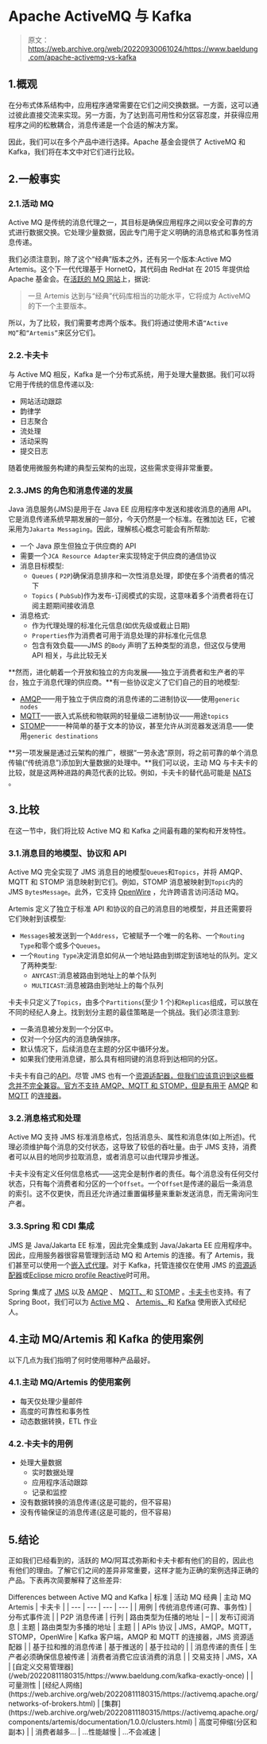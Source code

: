 # Apache ActiveMQ 与 Kafka

> 原文：<https://web.archive.org/web/20220930061024/https://www.baeldung.com/apache-activemq-vs-kafka>

## 1.概观

在分布式体系结构中，应用程序通常需要在它们之间交换数据。一方面，这可以通过彼此直接交流来实现。另一方面，为了达到高可用性和分区容忍度，并获得应用程序之间的松散耦合，消息传递是一个合适的解决方案。

因此，我们可以在多个产品中进行选择。Apache 基金会提供了 ActiveMQ 和 Kafka，我们将在本文中对它们进行比较。

## 2.一般事实

### 2.1.活动 MQ

Active MQ 是传统的消息代理之一，其目标是确保应用程序之间以安全可靠的方式进行数据交换。它处理少量数据，因此专门用于定义明确的消息格式和事务性消息传递。

我们必须注意到，除了这个“经典”版本之外，还有另一个版本:Active MQ Artemis。这个下一代代理基于 HornetQ，其代码由 RedHat 在 2015 年提供给 Apache 基金会。在[活跃的 MQ 网站](https://web.archive.org/web/20220811180315/https://activemq.apache.org/)上，据说:

> 一旦 Artemis 达到与“经典”代码库相当的功能水平，它将成为 ActiveMQ 的下一个主要版本。

所以，为了比较，我们需要考虑两个版本。我们将通过使用术语`“Active MQ”`和`“Artemis”`来区分它们。

### 2.2.卡夫卡

与 Active MQ 相反，Kafka 是一个分布式系统，用于处理大量数据。我们可以将它用于传统的信息传递以及:

*   网站活动跟踪
*   韵律学
*   日志聚合
*   流处理
*   活动采购
*   提交日志

随着使用微服务构建的典型云架构的出现，这些需求变得非常重要。

### 2.3.JMS 的角色和消息传递的发展

Java 消息服务(JMS)是用于在 Java EE 应用程序中发送和接收消息的通用 API。它是消息传递系统早期发展的一部分，今天仍然是一个标准。在雅加达 EE，它被采用为`Jakarta Messaging`。因此，理解核心概念可能会有所帮助:

*   一个 Java 原生但独立于供应商的 API
*   需要一个`JCA Resource Adapter`来实现特定于供应商的通信协议
*   消息目标模型:
    *   `Queues` ( `P2P`)确保消息排序和一次性消息处理，即使在多个消费者的情况下
    *   `Topics` ( `PubSub`)作为发布-订阅模式的实现，这意味着多个消费者将在订阅主题期间接收消息
*   消息格式:
    *   作为代理处理的标准化元信息(如优先级或截止日期)
    *   `Properties`作为消费者可用于消息处理的非标准化元信息
    *   包含有效负载——JMS 的`Body` 声明了五种类型的消息，但这仅与使用 API 相关，与此比较无关

**然而，进化朝着一个开放和独立的方向发展——独立于消费者和生产者的平台，独立于消息代理的供应商。**有一些协议定义了它们自己的目的地模型:

*   [AMQP](https://web.archive.org/web/20220811180315/https://www.amqp.org/)——用于独立于供应商的消息传递的二进制协议——使用`generic nodes`
*   [MQTT](https://web.archive.org/web/20220811180315/https://mqtt.org/)——嵌入式系统和物联网的轻量级二进制协议——用途`topics`
*   [STOMP](https://web.archive.org/web/20220811180315/https://stomp.github.io/)——一种简单的基于文本的协议，甚至允许从浏览器发送消息——使用`generic destinations`

**另一项发展是通过云架构的推广，根据“一劳永逸”原则，将之前可靠的单个消息传输(“传统消息”)添加到大量数据的处理中。**我们可以说，主动 MQ 与卡夫卡的比较，就是这两种进路的典范代表的比较。例如，卡夫卡的替代品可能是 [NATS](https://web.archive.org/web/20220811180315/https://nats.io/) 。

## 3.比较

在这一节中，我们将比较 Active MQ 和 Kafka 之间最有趣的架构和开发特性。

### 3.1.消息目的地模型、协议和 API

Active MQ 完全实现了 JMS 消息目的地模型`Queues`和`Topics`，并将 AMQP、MQTT 和 STOMP 消息映射到它们。例如，STOMP 消息被映射到`Topic`内的 JMS `BytesMessage`。此外，它支持 [OpenWire](https://web.archive.org/web/20220811180315/https://activemq.apache.org/openwire) ，允许跨语言访问活动 MQ。

Artemis 定义了独立于标准 API 和协议的自己的消息目的地模型，并且还需要将它们映射到该模型:

*   `Messages`被发送到一个`Address`，它被赋予一个唯一的名称、一个`Routing Type`和零个或多个`Queues`。
*   一个`Routing Type`决定消息如何从一个地址路由到绑定到该地址的队列。定义了两种类型:
    *   `ANYCAST`:消息被路由到地址上的单个队列
    *   `MULTICAST`:消息被路由到地址上的每个队列

卡夫卡只定义了`Topics`，由多个`Partitions`(至少 1 个)和`Replicas`组成，可以放在不同的经纪人身上。找到划分主题的最佳策略是一个挑战。我们必须注意到:

*   一条消息被分发到一个分区中。
*   仅对一个分区内的消息确保排序。
*   默认情况下，后续消息在主题的分区中循环分发。
*   如果我们使用消息键，那么具有相同键的消息将到达相同的分区。

卡夫卡有自己的[API](https://web.archive.org/web/20220811180315/https://kafka.apache.org/documentation/#api)。尽管 JMS 也有一个[资源适配器，但我们应该意识到这些概念并不完全兼容。官方不支持 AMQP、MQTT 和 STOMP，但是有用于](https://web.archive.org/web/20220811180315/https://docs.payara.fish/enterprise/docs/documentation/ecosystem/cloud-connectors/apache-kafka.html) [AMQP](https://web.archive.org/web/20220811180315/https://github.com/ppatierno/kafka-connect-amqp) 和 [MQTT](https://web.archive.org/web/20220811180315/https://github.com/johanvandevenne/kafka-connect-mqtt) 的[连接器](/web/20220811180315/https://www.baeldung.com/kafka-connectors-guide)。

### 3.2.消息格式和处理

Active MQ 支持 JMS 标准消息格式，包括消息头、属性和消息体(如上所述)。代理必须维护每个消息的交付状态，这导致了较低的吞吐量。由于 JMS 支持，消费者可以从目的地同步拉取消息，或者消息可以由代理异步推送。

卡夫卡没有定义任何信息格式——这完全是制作者的责任。每个消息没有任何交付状态，只有每个消费者和分区的一个`Offset`。一个`Offset`是传递的最后一条消息的索引。这不仅更快，而且还允许通过重置偏移量来重新发送消息，而无需询问生产者。

### 3.3.Spring 和 CDI 集成

JMS 是 Java/Jakarta EE 标准，因此完全集成到 Java/Jakarta EE 应用程序中。因此，应用服务器很容易管理到活动 MQ 和 Artemis 的连接。有了 Artemis，我们甚至可以使用一个[嵌入式代理](https://web.archive.org/web/20220811180315/https://activemq.apache.org/components/artemis/documentation/latest/cdi-integration.html)。对于 Kafka，托管连接仅在使用 JMS 的[资源适配器](https://web.archive.org/web/20220811180315/https://docs.payara.fish/enterprise/docs/documentation/ecosystem/cloud-connectors/apache-kafka.html)或[Eclipse micro profile Reactive](https://web.archive.org/web/20220811180315/https://dzone.com/articles/using-jakarta-eemicroprofile-to-connect-to-apache)时可用。

Spring 集成了 [JMS](https://web.archive.org/web/20220811180315/https://docs.spring.io/spring-framework/docs/current/reference/html/integration.html#jms) 以及 [AMQP](https://web.archive.org/web/20220811180315/https://spring.io/projects/spring-amqp) 、 [MQTT、](https://web.archive.org/web/20220811180315/https://docs.spring.io/spring-integration/reference/html/mqtt.html#mqtt)和 [STOMP](https://web.archive.org/web/20220811180315/https://docs.spring.io/spring-integration/reference/html/stomp.html#stomp) 。[卡夫卡](https://web.archive.org/web/20220811180315/https://spring.io/projects/spring-kafka)也支持。有了 Spring Boot，我们可以为 [Active MQ](https://web.archive.org/web/20220811180315/https://memorynotfound.com/spring-boot-embedded-activemq-configuration-example/) 、 [Artemis、](https://web.archive.org/web/20220811180315/https://activemq.apache.org/components/artemis/documentation/latest/spring-integration.html)和 [Kafka](/web/20220811180315/https://www.baeldung.com/spring-boot-kafka-testing) 使用嵌入式经纪人。

## 4.主动 MQ/Artemis 和 Kafka 的使用案例

以下几点为我们指明了何时使用哪种产品最好。

### 4.1.主动 MQ/Artemis 的使用案例

*   每天仅处理少量邮件
*   高度的可靠性和事务性
*   动态数据转换，ETL 作业

### 4.2.卡夫卡的用例

*   处理大量数据
    *   实时数据处理
    *   应用程序活动跟踪
    *   记录和监控
*   没有数据转换的消息传递(这是可能的，但不容易)
*   没有传输保证的消息传递(这是可能的，但不容易)

## 5.结论

正如我们已经看到的，活跃的 MQ/阿耳忒弥斯和卡夫卡都有他们的目的，因此也有他们的理由。了解它们之间的差异非常重要，这样才能为正确的案例选择正确的产品。下表再次简要解释了这些差异:

<caption>Differences between Active MQ and Kafka</caption> <colgroup><col style="width: 20%"> <col style="width: 20%"> <col style="width: 20%"> <col style="width: 40%"></colgroup> 
| 标准 | 活动 MQ 经典 | 主动 MQ Artemis | 卡夫卡 |
| --- | --- | --- | --- |
| 用例 | 传统消息传递(可靠、事务性) | 分布式事件流 |
| P2P 消息传递 | 行列 | 路由类型为任播的地址 | – |
| 发布订阅消息 | 主题 | 路由类型为多播的地址 | 主题 |
| APIs 协议 | JMS，AMQP。MQTT，STOMP，OpenWire | Kafka 客户端，AMQP 和 MQTT 的连接器，JMS 资源适配器 |
| 基于拉和推的消息传递 | 基于推送的 | 基于拉动的 |
| 消息传递的责任 | 生产者必须确保信息被传递 | 消费者消费它应该消费的消息 |
| 交易支持 | JMS，XA | [自定义交易管理器](/web/20220811180315/https://www.baeldung.com/kafka-exactly-once) |
| 可量测性 | [经纪人网络](https://web.archive.org/web/20220811180315/https://activemq.apache.org/networks-of-brokers.html) | [集群](https://web.archive.org/web/20220811180315/https://activemq.apache.org/components/artemis/documentation/1.0.0/clusters.html) | 高度可伸缩(分区和副本) |
| 消费者越多… | …性能越慢 | …不会减速 |